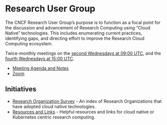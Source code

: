 # Research User Group

The CNCF Research User Group’s purpose is to function as a focal point for the
discussion and advancement of Research Computing using “Cloud Native”
technologies. This includes enumerating current practices, identifying gaps,
and directing effort to improve the Research Cloud Computing ecosystem.

Twice-monthly meetings on the [second Wednesdays at 09:00 UTC][1], and the
[fourth Wednesdays at 15:00 UTC][2].

- [Meeting Agenda and Notes][Agenda]
- [Zoom]

## Initiatives

- [Research Organization Survey][index] - An index of Research Organizations
  that have adopted cloud native technologies.
- [Resources and Links][links] - Helpful resources and links for cloud native
  or Kubernetes centric research computing.


[Meeting Agenda and Notes]: https://docs.google.com/document/d/1vvXxW4Cd4P5gcmWGz-_yKbgJex2_NlSWaHtsk_56TnA/edit?ts=5d53c5ff#
[1]: https://calendar.google.com/event?action=TEMPLATE&tmeid=NGhsdnFxZG1jbDZsaTllamVnZjdkZmduNG9fMjAxOTA4MTRUMDkwMDAwWiBjaHVuZ0BsaW51eGZvdW5kYXRpb24ub3Jn&tmsrc=chung%40linuxfoundation.org&scp=ALL
[2]: https://calendar.google.com/event?action=TEMPLATE&tmeid=N3U5NjhubHJpaTRtZHAyNWlqY2FzZjljc2NfMjAxOTA4MjhUMTUwMDAwWiBjaHVuZ0BsaW51eGZvdW5kYXRpb24ub3Jn&tmsrc=chung%40linuxfoundation.org&scp=ALL
[Agenda]: https://docs.google.com/document/d/1vvXxW4Cd4P5gcmWGz-_yKbgJex2_NlSWaHtsk_56TnA/edit?ts=5d53c5ff#
[Zoom]: https://zoom.us/my/cncfenduser
[index]: /org-index
[links]: /RESOURCES.md
